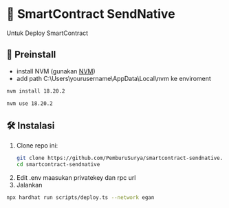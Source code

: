 # 🚀 SmartContract SendNative

Untuk Deploy SmartContract

## 🔧 Preinstall
- install NVM (gunakan [NVM](https://github.com/coreybutler/nvm-windows))
- add path C:\Users\yourusername\AppData\Local\nvm ke enviroment

```bash
nvm install 18.20.2
```

```bash
nvm use 18.20.2 
```
## 🛠 Instalasi
1. Clone repo ini:
   ```bash
   git clone https://github.com/PemburuSurya/smartcontract-sendnative.git
   cd smartcontract-sendnative
2. Edit .env maasukan privatekey dan rpc url
3. Jalankan
```bash
npx hardhat run scripts/deploy.ts --network egan
```
